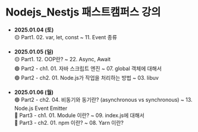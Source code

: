 # Nodejs_Nestjs 패스트캠퍼스 강의

- **2025.01.04 (토)**  
  🟡 Part1. 02. var, let, const ~ 11. Event 종류

- **2025.01.05 (일)**  
  🟡 Part1. 12. OOP란? ~ 22. Async, Await<br>
  🟢 Part2 - ch1. 01. 자바 스크립트 엔진 ~ 07. global 객체에 대해서<br>
  🟢 Part2 - ch2. 01. Node.js가 작업을 처리하는 방법 ~ 03. libuv

- **2025.01.06 (월)**  
  🟢 Part2 - ch2. 04. 비동기와 동기란? (asynchronous vs synchronous) ~ 13. Node.js Event Emitter<br>
  🔵 Part3 - ch1. 01. Module 이란? ~ 09. index.js에 대해서<br>
  🔵 Part3 - ch2. 01. npm 이란? ~ 08. Yarn 이란?